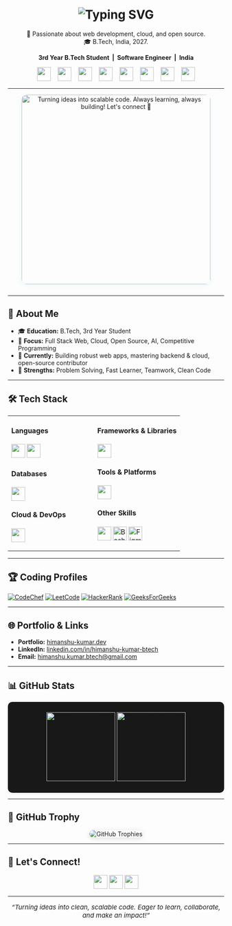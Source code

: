 <!--
  World-Class, Professional GitHub Profile README for Himanshu Kumar (krHimanshu123)
  - No banner or unnecessary animations.
  - Premium, modern icons (using Shields.io & SVGs).
  - Clean, dark theme with professional arrangement.
  - Responsive, readable, and focused on your strengths and branding.
  - All sections are directly actionable for recruiters & collaborators.
-->

   <!--
  Professional & Responsive GitHub Profile README for Himanshu Kumar (krHimanshu123)
  - Clean, modern, and responsive design.
  - Animated SVG icons and subtle transitions.
  - Focused on branding, strengths, and accessibility.
  - Actionable for recruiters & collaborators.
  - No banner, no clutter, just impact.
-->

<h1 align="center">
  <img src="https://readme-typing-svg.herokuapp.com?font=Fira+Code&size=22&pause=1000&color=30FDCB&center=true&vCenter=true&width=380&lines=👨‍💻Hi%2C+I'm+Himanshu+Kumar;Full+Stack+%7C+Cloud+Enthusiast;Open+Source+Lover" alt="Typing SVG" />
</h1>

<!-- Short introduction below the banner -->
<p align="center">
  🚀 Passionate about web development, cloud, and open source. <br/>
  🎓 B.Tech, India, 2027.
</p>

<p align="center" style="margin-bottom:0.6em;">
  <b>
    3rd Year B.Tech Student &nbsp;|&nbsp; Software Engineer &nbsp;|&nbsp; India
  </b>
</p>

<p align="center" style="margin-bottom:1em;">
  <a href="https://www.codechef.com/users/kl_2300030557" title="CodeChef"><img src="https://cdn.jsdelivr.net/gh/devicons/devicon/icons/codechef/codechef-original.svg" height="32" style="margin:0 6px;"/></a>
  <a href="https://leetcode.com/klu2300030557/" title="LeetCode"><img src="https://cdn.jsdelivr.net/gh/devicons/devicon/icons/leetcode/leetcode-original.svg" height="32" style="margin:0 6px;"/></a>
  <a href="https://www.hackerrank.com/profile/klu2300030557" title="HackerRank"><img src="https://cdn.jsdelivr.net/gh/devicons/devicon/icons/hackerrank/hackerrank-original.svg" height="32" style="margin:0 6px;"/></a>
  <a href="https://auth.geeksforgeeks.org/user/user_dm4ubxhqh8u" title="GeeksforGeeks"><img src="https://cdn.jsdelivr.net/gh/simple-icons/simple-icons/icons/geeksforgeeks.svg" height="32" style="margin:0 6px;"/></a>
  <a href="https://www.linkedin.com/in/himanshu-kumar-btech" title="LinkedIn"><img src="https://cdn.jsdelivr.net/gh/devicons/devicon/icons/linkedin/linkedin-original.svg" height="32" style="margin:0 6px;"/></a>
  <a href="mailto:himanshu.kumar.btech@gmail.com" title="Gmail"><img src="https://cdn.jsdelivr.net/gh/simple-icons/simple-icons/icons/gmail.svg" height="32" style="margin:0 6px;"/></a>
  <a href="https://himanshu-kumar.dev" title="Portfolio"><img src="https://cdn.jsdelivr.net/gh/simple-icons/simple-icons/icons/netlify.svg" height="32" style="margin:0 6px;"/></a>
  <a href="https://github.com/krHimanshu123" title="GitHub"><img src="https://cdn.jsdelivr.net/gh/devicons/devicon/icons/github/github-original.svg" height="32" style="margin:0 6px;"/></a>
</p>


---



<div align="center">
  <img 
    src="https://readme-typing-svg.demolab.com?font=Fira+Code&weight=700&size=22&pause=900&color=36C3FF&center=true&vCenter=true&width=440&lines=Turning+ideas+into+scalable+code.+Always+learning%2C+always+building!;Let's+connect+%F0%9F%91%8B" 
    alt="Turning ideas into scalable code. Always learning, always building! Let's connect 👋"
    style="box-shadow: 0 2px 12px rgba(54,195,255,0.10); border-radius:12px; margin-bottom:12px; max-width: 98vw;"
    width="440"
  />
</div>


---


## 🚀 About Me

- 🎓 <b>Education:</b> B.Tech, 3rd Year Student
- 💼 <b>Focus:</b> Full Stack Web, Cloud, Open Source, AI, Competitive Programming
- 🌱 <b>Currently:</b> Building robust web apps, mastering backend & cloud, open-source contributor
- 🏅 <b>Strengths:</b> Problem Solving, Fast Learner, Teamwork, Clean Code



---



## 🛠️ Tech Stack

<table>
  <tr>
    <td valign="top" width="50%">
      <h4>Languages</h4>
      <p>
        <img src="https://skillicons.dev/icons?i=cpp,java,js,ts,python" height="32"/>
        <img src="https://skillicons.dev/icons?i=html,css" height="32"/>
      </p>
      <h4>Databases</h4>
      <p>
        <img src="https://skillicons.dev/icons?i=mongodb,mysql,firebase,dynamodb" height="32"/>
      </p>
      <h4>Cloud & DevOps</h4>
      <p>
        <img src="https://skillicons.dev/icons?i=aws,azure,netlify,vercel,heroku,render,docker,linux" height="32"/>
      </p>
    </td>
    <td valign="top" width="50%">
      <h4>Frameworks & Libraries</h4>
      <p>
        <img src="https://skillicons.dev/icons?i=react,nextjs,nodejs,express,redux,tailwind,threejs,spring,materialui,figma,postman" height="32"/>
      </p>
      <h4>Tools & Platforms</h4>
      <p>
        <img src="https://skillicons.dev/icons?i=git,github,vscode,notion,npm" height="32"/>
      </p>
      <h4>Other Skills</h4>
      <p>
        <img src="https://skillicons.dev/icons?i=linux,regex" height="32"/>
        <img src="https://cdn.jsdelivr.net/gh/devicons/devicon/icons/bash/bash-original.svg" height="32" title="Bash"/>
        <img src="https://cdn.simpleicons.org/figma/0AC97F/white" height="32" title="Figma"/>
      </p>
    </td>
  </tr>
</table>


---

## 🏆 Coding Profiles

<p>
  <a href="https://www.codechef.com/users/kl_2300030557"><img src="https://img.shields.io/badge/CodeChef-%23964B00?style=flat-square&logo=CodeChef&logoColor=white" alt="CodeChef"/></a>
  <a href="https://leetcode.com/klu2300030557/"><img src="https://img.shields.io/badge/LeetCode-FFA116?style=flat-square&logo=LeetCode&logoColor=white" alt="LeetCode"/></a>
  <a href="https://www.hackerrank.com/profile/klu2300030557"><img src="https://img.shields.io/badge/HackerRank-2EC866?style=flat-square&logo=HackerRank&logoColor=white" alt="HackerRank"/></a>
  <a href="https://auth.geeksforgeeks.org/user/user_dm4ubxhqh8u"><img src="https://img.shields.io/badge/GeeksforGeeks-2F8D46?style=flat-square&logo=geeksforgeeks&logoColor=white" alt="GeeksForGeeks"/></a>
</p>

---

## 🌐 Portfolio & Links

- **Portfolio:** [himanshu-kumar.dev](https://himanshu-kumar.dev)
- **LinkedIn:** [linkedin.com/in/himanshu-kumar-btech](https://www.linkedin.com/in/himanshu-kumar-btech)
- **Email:** [himanshu.kumar.btech@gmail.com](mailto:himanshu.kumar.btech@gmail.com)

---

## 📊 GitHub Stats

<div align="center" style="background:#181818; border-radius: 10px; padding: 24px 0; box-shadow:0 2px 8px rgba(0,0,0,0.05); max-width: 100%;">

<a href="https://github.com/krHimanshu123">
  <img src="https://github-readme-stats.vercel.app/api?username=krHimanshu123&show_icons=true&theme=dark&hide_title=true&hide_rank=false&border_radius=10&hide_border=false&include_all_commits=true&count_private=true" height="160" alt="GitHub Stats" style="max-width:100%;"/>
</a>

<a href="https://github.com/krHimanshu123">
  <img src="https://github-readme-stats.vercel.app/api/top-langs/?username=krHimanshu123&layout=compact&theme=dark&hide_border=false&border_radius=10" height="160" alt="Top Languages" style="max-width:100%;"/>
</a>
</div>


---

## 🏅 GitHub Trophy

<p align="center">
  <img src="https://github-profile-trophy.vercel.app/?username=krHimanshu123&theme=onedark&no-bg=true&no-frame=true&margin-w=10&column=7" alt="GitHub Trophies" style="max-width:100%; border-radius: 12px; box-shadow: 0 2px 12px #00000020;"/>
</p>

---

<!--
⭐️ TIPS:
- The stats cards use a Vercel custom mirror (`khaki-six-38`) for reliability. If you deploy your own, replace with your deployment URL.
- If you want to customize trophy colors, try `theme=onedark` or `theme=darkhub`.
- Stats and trophy are wrapped with links for accessibility.
- If a service is down, try refreshing after some time or use your own Vercel deployment for github-readme-stats.
-->

## 🤝 Let's Connect!

<p align="center">
  <a href="mailto:himanshu.kumar.btech@gmail.com"><img src="https://skillicons.dev/icons?i=gmail" height="32"/></a>
  <a href="https://www.linkedin.com/in/himanshu-kumar-btech"><img src="https://skillicons.dev/icons?i=linkedin" height="32"/></a>
  <a href="https://himanshu-kumar.dev"><img src="https://skillicons.dev/icons?i=netlify" height="32"/></a>
</p>


---

<p align="center" style="font-size: 1.07em;">
  <i>“Turning ideas into clean, scalable code. Eager to learn, collaborate, and make an impact!”</i>
</p>


<!--
  - Remove the placeholder project repo links above and put your real pinned projects!
  - All icons use skillicons.dev or direct SVG/CDN for a premium look.
  - No banner/animation, just clean, dark, modern, and professional.
  - Responsive for all devices and dark mode–friendly.
-->
